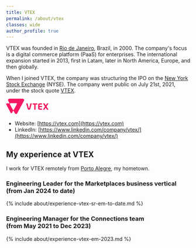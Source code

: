 ```yaml
---
title: VTEX
permalink: /about/vtex
classes: wide
author_profile: true
---
```


VTEX was founded in [Rio de Janeiro](https://en.wikipedia.org/wiki/Rio_de_Janeiro), Brazil, in 2000. The company's focus is a digital commerce platform (PaaS) for enterprises. The international expansion started in 2013, first in Latam, later in North America, Europe, and then globally.

When I joined VTEX, the company was structuring the IPO on the [New York Stock Exchange](https://www.nyse.com/) (NYSE). The company went public on July 21st, 2021, under the stock quote [VTEX](https://www.nyse.com/quote/XNYS:VTEX).

![Vtex logo](/images/about/vtex.png "VTEX logo")

- Website: [https://vtex.com](https://vtex.com)
- LinkedIn: [https://www.linkedin.com/company/vtex/](https://www.linkedin.com/company/vtex/)

## My experience at VTEX

I work for VTEX remotely from [Porto Alegre](https://en.wikipedia.org/wiki/Porto_Alegre), my hometown.

### Engineering Leader for the Marketplaces business vertical <nobr>(from Jan 2024 to date)</nobr>

{% include about/experience-vtex-sr-em-to-date.md %}

### Engineering Manager for the Connections team <nobr>(from May 2021 to Dec 2023)</nobr>

{% include about/experience-vtex-em-2023.md %}